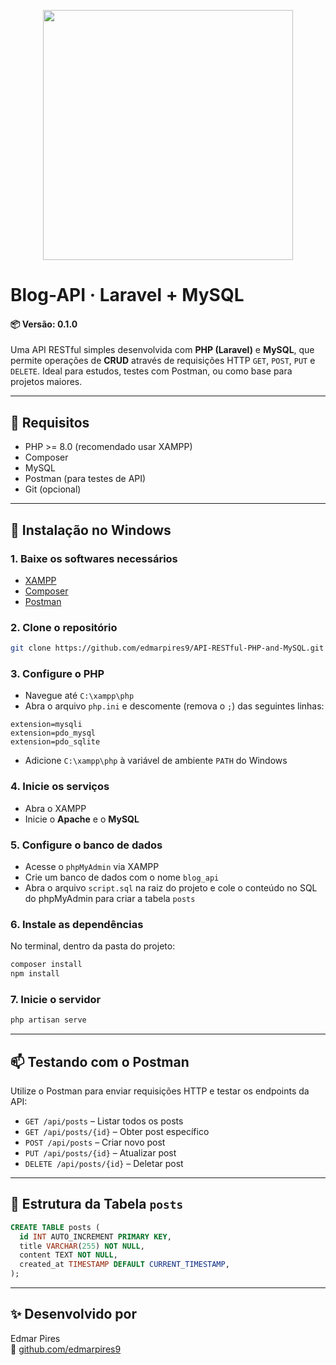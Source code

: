 <p align="center">
  <a href="https://laravel.com" target="_blank">
    <img src="https://raw.githubusercontent.com/laravel/art/master/logo-lockup/5%20SVG/2%20CMYK/1%20Full%20Color/laravel-logolockup-cmyk-red.svg" width="400">
  </a>
</p>

# Blog-API · Laravel + MySQL
#### 📦 Versão: 0.1.0
Uma API RESTful simples desenvolvida com **PHP (Laravel)** e **MySQL**, que permite operações de **CRUD** através de requisições HTTP `GET`, `POST`, `PUT` e `DELETE`. Ideal para estudos, testes com Postman, ou como base para projetos maiores.

---

## 🧰 Requisitos

- PHP >= 8.0 (recomendado usar XAMPP)
- Composer
- MySQL
- Postman (para testes de API)
- Git (opcional)

---

## 🚀 Instalação no Windows

### 1. Baixe os softwares necessários

- [XAMPP](https://www.apachefriends.org/pt_br/download.html)
- [Composer](https://getcomposer.org/download/)
- [Postman](https://www.postman.com/downloads/)

### 2. Clone o repositório

```bash
git clone https://github.com/edmarpires9/API-RESTful-PHP-and-MySQL.git
```

### 3. Configure o PHP

- Navegue até `C:\xampp\php`
- Abra o arquivo `php.ini` e descomente (remova o `;`) das seguintes linhas:

```
extension=mysqli
extension=pdo_mysql
extension=pdo_sqlite
```

- Adicione `C:\xampp\php` à variável de ambiente `PATH` do Windows

### 4. Inicie os serviços

- Abra o XAMPP
- Inicie o **Apache** e o **MySQL**

### 5. Configure o banco de dados

- Acesse o `phpMyAdmin` via XAMPP
- Crie um banco de dados com o nome `blog_api`
- Abra o arquivo `script.sql` na raiz do projeto e cole o conteúdo no SQL do phpMyAdmin para criar a tabela `posts`

### 6. Instale as dependências

No terminal, dentro da pasta do projeto:

```bash
composer install
npm install
```

### 7. Inicie o servidor

```bash
php artisan serve
```

---

## 📫 Testando com o Postman

Utilize o Postman para enviar requisições HTTP e testar os endpoints da API:

- `GET /api/posts` – Listar todos os posts
- `GET /api/posts/{id}` – Obter post específico
- `POST /api/posts` – Criar novo post
- `PUT /api/posts/{id}` – Atualizar post
- `DELETE /api/posts/{id}` – Deletar post

---

## 🧪 Estrutura da Tabela `posts`

```sql
CREATE TABLE posts (
  id INT AUTO_INCREMENT PRIMARY KEY,
  title VARCHAR(255) NOT NULL,
  content TEXT NOT NULL,
  created_at TIMESTAMP DEFAULT CURRENT_TIMESTAMP,
);
```
  <!--updated_at TIMESTAMP DEFAULT CURRENT_TIMESTAMP ON UPDATE CURRENT_TIMESTAMP-->

---

## ✨ Desenvolvido por

Edmar Pires  
🔗 [github.com/edmarpires9](https://github.com/edmarpires9)